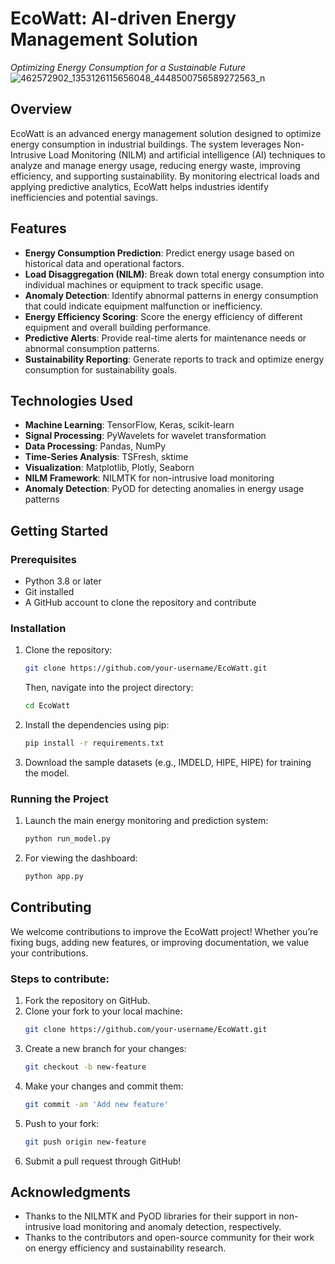 # EcoWatt: AI-driven Energy Management Solution

*Optimizing Energy Consumption for a Sustainable Future*
![462572902_1353126115656048_4448500756589272563_n](https://github.com/user-attachments/assets/3f675bca-3d46-4c6d-ab17-d55c8bad3065)

## Overview

EcoWatt is an advanced energy management solution designed to optimize energy consumption in industrial buildings. The system leverages Non-Intrusive Load Monitoring (NILM) and artificial intelligence (AI) techniques to analyze and manage energy usage, reducing energy waste, improving efficiency, and supporting sustainability. By monitoring electrical loads and applying predictive analytics, EcoWatt helps industries identify inefficiencies and potential savings.

## Features

- **Energy Consumption Prediction**: Predict energy usage based on historical data and operational factors.
- **Load Disaggregation (NILM)**: Break down total energy consumption into individual machines or equipment to track specific usage.
- **Anomaly Detection**: Identify abnormal patterns in energy consumption that could indicate equipment malfunction or inefficiency.
- **Energy Efficiency Scoring**: Score the energy efficiency of different equipment and overall building performance.
- **Predictive Alerts**: Provide real-time alerts for maintenance needs or abnormal consumption patterns.
- **Sustainability Reporting**: Generate reports to track and optimize energy consumption for sustainability goals.

## Technologies Used

- **Machine Learning**: TensorFlow, Keras, scikit-learn
- **Signal Processing**: PyWavelets for wavelet transformation
- **Data Processing**: Pandas, NumPy
- **Time-Series Analysis**: TSFresh, sktime
- **Visualization**: Matplotlib, Plotly, Seaborn
- **NILM Framework**: NILMTK for non-intrusive load monitoring
- **Anomaly Detection**: PyOD for detecting anomalies in energy usage patterns

## Getting Started

### Prerequisites

- Python 3.8 or later
- Git installed
- A GitHub account to clone the repository and contribute

### Installation

1. Clone the repository:
    ```bash
    git clone https://github.com/your-username/EcoWatt.git
    ```
    Then, navigate into the project directory:
    ```bash
    cd EcoWatt
    ```

2. Install the dependencies using pip:
    ```bash
    pip install -r requirements.txt
    ```

3. Download the sample datasets (e.g., IMDELD, HIPE, HIPE) for training the model.

### Running the Project

1. Launch the main energy monitoring and prediction system:
    ```bash
    python run_model.py
    ```

2. For viewing the dashboard:
    ```bash
    python app.py
    ```


## Contributing

We welcome contributions to improve the EcoWatt project! Whether you’re fixing bugs, adding new features, or improving documentation, we value your contributions.

### Steps to contribute:

1. Fork the repository on GitHub.
2. Clone your fork to your local machine:
    ```bash
    git clone https://github.com/your-username/EcoWatt.git
    ```
3. Create a new branch for your changes:
    ```bash
    git checkout -b new-feature
    ```
4. Make your changes and commit them:
    ```bash
    git commit -am 'Add new feature'
    ```
5. Push to your fork:
    ```bash
    git push origin new-feature
    ```
6. Submit a pull request through GitHub!


## Acknowledgments

- Thanks to the NILMTK and PyOD libraries for their support in non-intrusive load monitoring and anomaly detection, respectively.
- Thanks to the contributors and open-source community for their work on energy efficiency and sustainability research.
